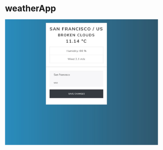 # weatherApp
![alt text](https://github.com/lvm3632/weatherApp/blob/master/weatherapp.JPG?raw=true)
